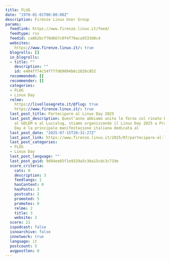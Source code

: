 ```yaml
---
title: FLUG
date: "1970-01-01T00:00:00Z"
description: Firenze Linux User Group
params:
  feedlink: https://www.firenze.linux.it/feed/
  feedtype: rss
  feedid: ca862bcf70d667c0f4f79aca9333d0c4
  websites:
    https://www.firenze.linux.it/: true
  blogrolls: []
  in_blogrolls:
  - title: ""
    description: ""
    id: e404ff74c54ff7fd69894b6c2820c852
  recommended: []
  recommender: []
  categories:
  - FLUG
  - Linux Day
  relme:
    https://livellosegreto.it/@flug: true
    https://www.firenze.linux.it/: true
  last_post_title: Partecipare al Linux Day 2025
  last_post_description: Quest’anno abbiamo unito le forze col rinato PLUG e, insieme
    al GOLEM e al Luccalug, stiamo organizzando il Linux Day 2025 a Prato. Il Linux
    Day è la principale manifestazione italiana dedicata al
  last_post_date: "2025-07-15T20:31:27Z"
  last_post_link: https://www.firenze.linux.it/2025/07/partecipare-al-linux-day-2025/
  last_post_categories:
  - FLUG
  - Linux Day
  last_post_language: ""
  last_post_guid: 9d94ee85f1e9329a5c36a15cdc3c719e
  score_criteria:
    cats: 0
    description: 3
    feedlangs: 1
    hasContent: 0
    hasPosts: 3
    postcats: 2
    promoted: 5
    promotes: 0
    relme: 2
    title: 3
    website: 2
  score: 21
  ispodcast: false
  isnoarchive: false
  innetwork: true
  language: it
  postcount: 5
  avgpostlen: 0
---
```

